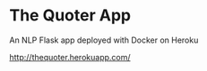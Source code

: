 # The Quoter App

An NLP Flask app deployed with Docker on Heroku 

http://thequoter.herokuapp.com/

